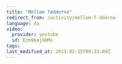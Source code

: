 ```yaml
---
title: "Mellem fødderne"
redirect_from: /activity/mellem-f-dderne
language: da
video:
  provider: youtube
  id: Ezm9kmjXHMs
tags:
last_modified_at: 2013-02-15T09:33:09Z
---
```



